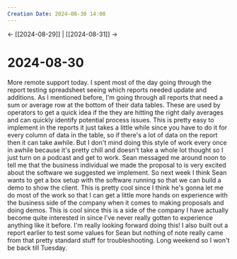 ```yaml
---
Creation Date: 2024-08-30 14:08
---
```


<- [[2024-08-29]] | [[2024-08-31]]  ->

# 2024-08-30
More remote support today. I spent most of the day going through the report testing spreadsheet seeing which reports needed update and additions. As I mentioned before, I'm going through all reports that need a sum or average row at the bottom of their data tables. These are used by operators to get a quick idea if the they are hitting the right daily averages and can quickly identify potential process issues. This is pretty easy to implement in the reports it just takes a little while since you have to do it for every column of data in the table, so if there's a lot of data on the report then it can take awhile. But I don't mind doing this style of work every once in awhile because it's pretty chill and doesn't take a whole lot thought so I just turn on a podcast and get to work. Sean messaged me around noon to tell me that the business individual we made the proposal to is very excited about the software we suggested we implement. So next week I think Sean wants to get a box setup with the software running so that we can build a demo to show the client. This is pretty cool since I think he's gonna let me do most of the work so that I can get a little more hands on experience with the business side of the company when it comes to making proposals and doing demos. This is cool since this is a side of the company I have actually become quite interested in since I've never really gotten to experience anything like it before. I'm really looking forward doing this! I also built out a report earlier to test some values for Sean but nothing of note really came from that pretty standard stuff for troubleshooting. Long weekend so I won't be back till Tuesday.